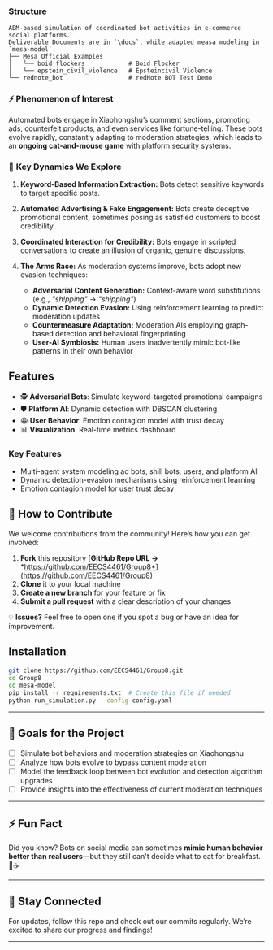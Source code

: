 
### Structure
```aiignore
ABM-based simulation of coordinated bot activities in e-commerce social platforms.
Deliverable Documents are in `\docs`, while adapted measa modeling in `mesa-model`.
├── Mesa Official Examples
│   └── boid_flockers            # Boid Flocker
│   └── epstein_civil_violence   # Epsteincivil Violence
└── rednote_bot                  # redNote BOT Test Demo
```
### ⚡ **Phenomenon of Interest**

Automated bots engage in Xiaohongshu’s comment sections, promoting ads, counterfeit products, and even services like fortune-telling. These bots evolve rapidly, constantly adapting to moderation strategies, which leads to an **ongoing cat-and-mouse game** with platform security systems.

### 🔑 **Key Dynamics We Explore**

1. **Keyword-Based Information Extraction:**  Bots detect sensitive keywords to target specific posts.
2. **Automated Advertising & Fake Engagement:**  Bots create deceptive promotional content, sometimes posing as satisfied customers to boost credibility.
3. **Coordinated Interaction for Credibility:**  Bots engage in scripted conversations to create an illusion of organic, genuine discussions.
4. **The Arms Race:**  As moderation systems improve, bots adopt new evasion techniques:

   - **Adversarial Content Generation:** Context-aware word substitutions (e.g., *"sh!pping"* → *"shipping"*)
   - **Dynamic Detection Evasion:** Using reinforcement learning to predict moderation updates
   - **Countermeasure Adaptation:** Moderation AIs employing graph-based detection and behavioral fingerprinting
   - **User-AI Symbiosis:** Human users inadvertently mimic bot-like patterns in their own behavior

## Features

- 🕵️ **Adversarial Bots**: Simulate keyword-targeted promotional campaigns
- 🛡️ **Platform AI**: Dynamic detection with DBSCAN clustering
- 😀 **User Behavior**: Emotion contagion model with trust decay
- 📊 **Visualization**: Real-time metrics dashboard

### Key Features

- Multi-agent system modeling ad bots, shill bots, users, and platform AI
- Dynamic detection-evasion mechanisms using reinforcement learning
- Emotion contagion model for user trust decay

## 🚀 How to Contribute

We welcome contributions from the community! Here’s how you can get involved:

1. **Fork** this repository  [**GitHub Repo URL →** *https://github.com/EECS4461/Group8*](https://github.com/EECS4461/Group8)
2. **Clone** it to your local machine
3. **Create a new branch** for your feature or fix
4. **Submit a pull request** with a clear description of your changes

💡 **Issues?** Feel free to open one if you spot a bug or have an idea for improvement.

## Installation

```bash
git clone https://github.com/EECS4461/Group8.git
cd Group8
cd mesa-model
pip install -r requirements.txt  # Create this file if needed
python run_simulation.py --config config.yaml
```

---

## 🎯 Goals for the Project

- [ ] Simulate bot behaviors and moderation strategies on Xiaohongshu
- [ ] Analyze how bots evolve to bypass content moderation
- [ ] Model the feedback loop between bot evolution and detection algorithm upgrades
- [ ] Provide insights into the effectiveness of current moderation techniques

---

## ⚡ Fun Fact

Did you know?
Bots on social media can sometimes **mimic human behavior better than real users**—but they still can't decide what to eat for breakfast. 🥐☕

---

## 📢 Stay Connected

For updates, follow this repo and check out our commits regularly. We’re excited to share our progress and findings!

---

